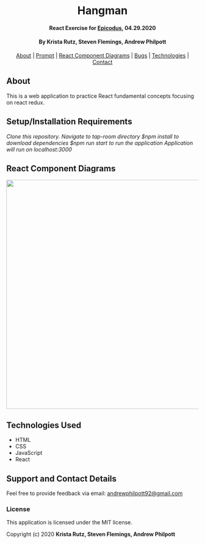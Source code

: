 <div align=center>

# Hangman

#### React Exercise for [Epicodus](https://www.epicodus.com/), 04.29.2020

#### By **Krista Rutz, Steven Flemings, Andrew Philpott**

[About](#About) | [Prompt](#Prompt) | [React Component Diagrams](#React-Component-Diagrams) | [Bugs](#Known-Bugs) | [Technologies](#Technologies-Used) | [Contact](#Support-and-Contact-Details)

</div>

## About

This is a web application to practice React fundamental concepts focusing on react redux.

## Setup/Installation Requirements

_Clone this repository._
_Navigate to tap-room directory_
_\$npm install to download dependencies_
_\$npm run start to run the application_
_Application will run on localhost:3000_

## React Component Diagrams

<img style="width:600px" src="./public/Hangman-Epicodus.png">

## Technologies Used

- HTML
- CSS
- JavaScript
- React

## Support and Contact Details

Feel free to provide feedback via email: andrewphilpott92@gmail.com

### License

This application is licensed under the MIT license.

Copyright (c) 2020 **Krista Rutz, Steven Flemings, Andrew Philpott**
